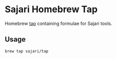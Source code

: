 # Sajari Homebrew Tap

Homebrew [tap](https://docs.brew.sh/Taps) containing formulae for Sajari tools.

## Usage

```
brew tap sajari/tap
```
